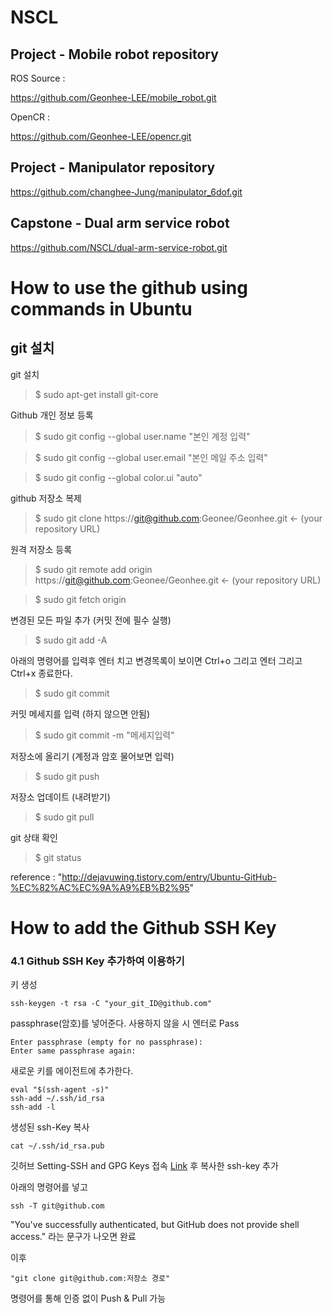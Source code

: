# NSCL

## Project - Mobile robot repository

ROS Source : 

https://github.com/Geonhee-LEE/mobile_robot.git

OpenCR :

https://github.com/Geonhee-LEE/opencr.git

## Project - Manipulator repository
https://github.com/changhee-Jung/manipulator_6dof.git

## Capstone - Dual arm service robot
https://github.com/NSCL/dual-arm-service-robot.git




# How to use the github using commands in Ubuntu

## git 설치

git 설치

> $ sudo apt-get install git-core



Github 개인 정보 등록

> $ sudo git config --global user.name "본인 계정 입력"

> $ sudo git config --global user.email "본인 메일 주소 입력"

> $ sudo git config --global color.ui "auto"


github 저장소 복제
> $ sudo git clone https://git@github.com:Geonee/Geonhee.git <- (your repository URL)



원격 저장소 등록

> $ sudo git remote add origin https://git@github.com:Geonee/Geonhee.git <- (your repository URL)

> $ sudo git fetch origin



변경된 모든 파일 추가 (커밋 전에 필수 실행)

> $ sudo git add -A



아래의 명령어를 입력후 엔터 치고 변경목록이 보이면 Ctrl+o 그리고 엔터 그리고 Ctrl+x 종료한다.

> $ sudo git commit



커밋 메세지를 입력 (하지 않으면 안됨)

> $ sudo git commit -m "메세지입력"



저장소에 올리기 (계정과 암호 물어보면 입력)

> $ sudo git push



저장소 업데이트 (내려받기)

> $ sudo git pull



git 상태 확인

> $ git status

reference : "http://dejavuwing.tistory.com/entry/Ubuntu-GitHub-%EC%82%AC%EC%9A%A9%EB%B2%95"




# How to add the Github SSH Key

### 4.1 Github SSH Key 추가하여 이용하기

 키 생성
```
ssh-keygen -t rsa -C "your_git_ID@github.com"
```
passphrase(암호)를 넣어준다.
사용하지 않을 시 엔터로 Pass
```
Enter passphrase (empty for no passphrase):
Enter same passphrase again:
```
 새로운 키를 에이전트에 추가한다.
```
eval "$(ssh-agent -s)"
ssh-add ~/.ssh/id_rsa
ssh-add -l
```
생성된 ssh-Key 복사
```
cat ~/.ssh/id_rsa.pub
```
깃허브 Setting-SSH and GPG Keys 접속 [Link](https://github.com/settings/keys) 후 복사한 ssh-key 추가


아래의 명령어를 넣고
```
ssh -T git@github.com
```
"You've successfully authenticated, but GitHub does not provide shell access."
라는 문구가 나오면 완료

이후 
```
"git clone git@github.com:저장소 경로"
```
명령어를 통해 인증 없이 Push & Pull 가능


